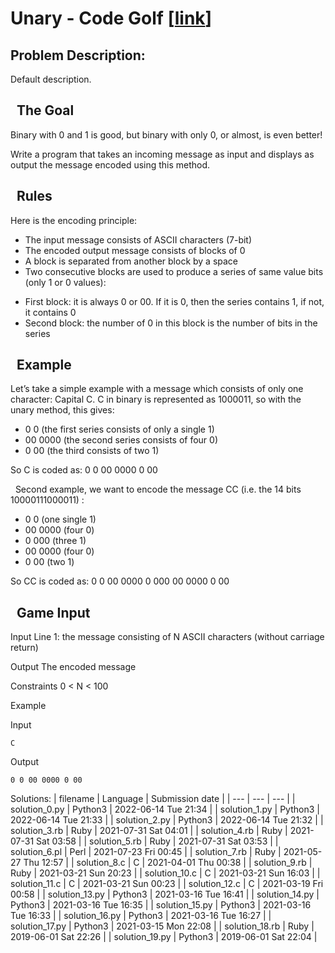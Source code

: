 # Unary - Code Golf \[[link](https://www.codingame.com/multiplayer/codegolf/chuck-norris-codesize)\]
## Problem Description:
Default description.
 



  The Goal
----------



Binary with 0 and 1 is good, but binary with only 0, or almost, is even better!


Write a program that takes an incoming message as input and displays as output the message encoded using this method.






  Rules
-------




Here is the encoding principle:


* The input message consists of ASCII characters (7-bit)
* The encoded output message consists of blocks of 0
* A block is separated from another block by a space
* Two consecutive blocks are used to produce a series of same value bits (only 1 or 0 values):
 - First block: it is always 0 or 00. If it is 0, then the series contains 1, if not, it contains 0  
- Second block: the number of 0 in this block is the number of bits in the series







  Example
---------



Let’s take a simple example with a message which consists of only one character: Capital C. C in binary is represented as 1000011, so with the unary method, this gives:


* 0 0 (the first series consists of only a single 1)
* 00 0000 (the second series consists of four 0)
* 0 00 (the third consists of two 1)


So C is coded as: 0 0 00 0000 0 00



  
 Second example, we want to encode the message CC (i.e. the 14 bits 10000111000011) :


* 0 0 (one single 1)
* 00 0000 (four 0)
* 0 000 (three 1)
* 00 0000 (four 0)
* 0 00 (two 1)


So CC is coded as: 0 0 00 0000 0 000 00 0000 0 00







  Game Input
------------




Input
Line 1: the message consisting of N ASCII characters (without carriage return)



Output
The encoded message



Constraints
0 < N < 100



Example



Input

```
C
```



Output

```
0 0 00 0000 0 00
```







Solutions:
| filename | Language | Submission date |
| --- | --- | --- |
| solution_0.py | Python3 | 2022-06-14 Tue 21:34 |
| solution_1.py | Python3 | 2022-06-14 Tue 21:33 |
| solution_2.py | Python3 | 2022-06-14 Tue 21:32 |
| solution_3.rb | Ruby | 2021-07-31 Sat 04:01 |
| solution_4.rb | Ruby | 2021-07-31 Sat 03:58 |
| solution_5.rb | Ruby | 2021-07-31 Sat 03:53 |
| solution_6.pl | Perl | 2021-07-23 Fri 00:45 |
| solution_7.rb | Ruby | 2021-05-27 Thu 12:57 |
| solution_8.c | C | 2021-04-01 Thu 00:38 |
| solution_9.rb | Ruby | 2021-03-21 Sun 20:23 |
| solution_10.c | C | 2021-03-21 Sun 16:03 |
| solution_11.c | C | 2021-03-21 Sun 00:23 |
| solution_12.c | C | 2021-03-19 Fri 00:58 |
| solution_13.py | Python3 | 2021-03-16 Tue 16:41 |
| solution_14.py | Python3 | 2021-03-16 Tue 16:35 |
| solution_15.py | Python3 | 2021-03-16 Tue 16:33 |
| solution_16.py | Python3 | 2021-03-16 Tue 16:27 |
| solution_17.py | Python3 | 2021-03-15 Mon 22:08 |
| solution_18.rb | Ruby | 2019-06-01 Sat 22:26 |
| solution_19.py | Python3 | 2019-06-01 Sat 22:04 |

